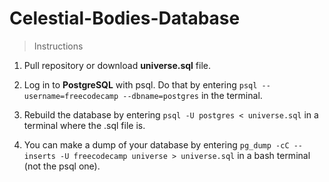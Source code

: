 # Celestial-Bodies-Database

> Instructions
1. Pull repository or download **universe.sql** file.

2. Log in to **PostgreSQL** with psql. Do that by entering ```psql --username=freecodecamp --dbname=postgres``` in the terminal.  


3. Rebuild the database by entering ```psql -U postgres < universe.sql``` in a terminal where the .sql file is.

4.  You can make a dump of your database by entering  ```pg_dump -cC --inserts -U freecodecamp universe > universe.sql``` in a bash terminal (not the psql one). 
   



